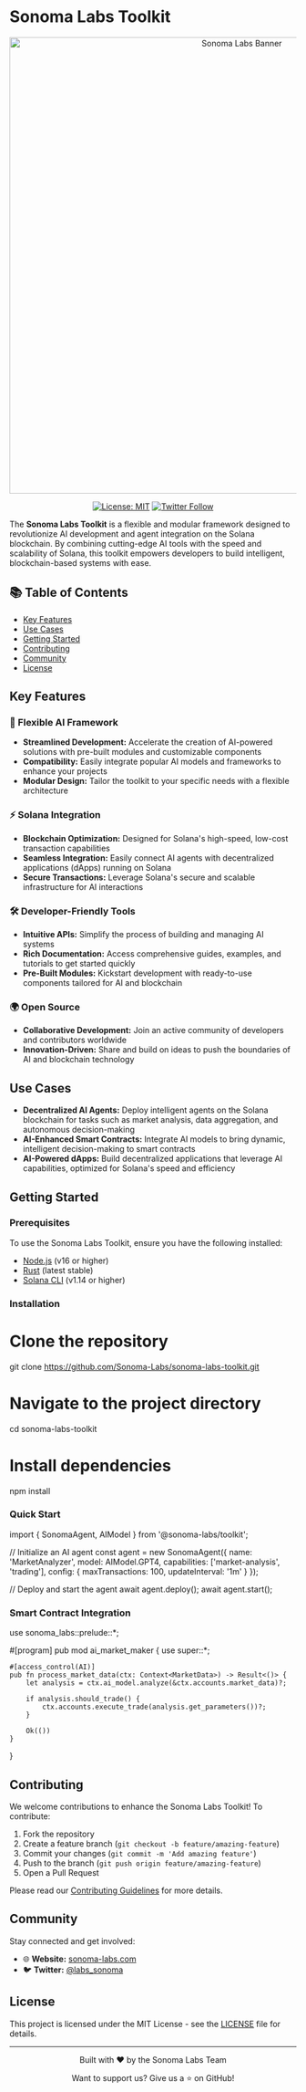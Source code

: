 # Sonoma Labs Toolkit

<div align="center">
  <img src="https://media.discordapp.net/attachments/1199317611058577408/1330772151049130034/Add_a_heading.jpg?ex=678f31a5&is=678de025&hm=a6b483c0e27436df6f392f52a6e41a7ecdf0e238a7c85ee998b4aaa0f1040aa7&=&format=webp&width=1439&height=479" alt="Sonoma Labs Banner" width="800"/>
  
  [![License: MIT](https://img.shields.io/badge/License-MIT-yellow.svg)](https://opensource.org/licenses/MIT)
  [![Twitter Follow](https://img.shields.io/twitter/follow/labs_sonoma?style=social)](https://twitter.com/labs_sonoma)
</div>

The **Sonoma Labs Toolkit** is a flexible and modular framework designed to revolutionize AI development and agent integration on the Solana blockchain. By combining cutting-edge AI tools with the speed and scalability of Solana, this toolkit empowers developers to build intelligent, blockchain-based systems with ease.

## 📚 Table of Contents
- [Key Features](#key-features)
- [Use Cases](#use-cases)
- [Getting Started](#getting-started)
- [Contributing](#contributing)
- [Community](#community)
- [License](#license)

## Key Features

### 🚀 Flexible AI Framework
- **Streamlined Development:** Accelerate the creation of AI-powered solutions with pre-built modules and customizable components
- **Compatibility:** Easily integrate popular AI models and frameworks to enhance your projects
- **Modular Design:** Tailor the toolkit to your specific needs with a flexible architecture

### ⚡ Solana Integration
- **Blockchain Optimization:** Designed for Solana's high-speed, low-cost transaction capabilities
- **Seamless Integration:** Easily connect AI agents with decentralized applications (dApps) running on Solana
- **Secure Transactions:** Leverage Solana's secure and scalable infrastructure for AI interactions

### 🛠️ Developer-Friendly Tools
- **Intuitive APIs:** Simplify the process of building and managing AI systems
- **Rich Documentation:** Access comprehensive guides, examples, and tutorials to get started quickly
- **Pre-Built Modules:** Kickstart development with ready-to-use components tailored for AI and blockchain

### 🌍 Open Source
- **Collaborative Development:** Join an active community of developers and contributors worldwide
- **Innovation-Driven:** Share and build on ideas to push the boundaries of AI and blockchain technology

## Use Cases

- **Decentralized AI Agents:** Deploy intelligent agents on the Solana blockchain for tasks such as market analysis, data aggregation, and autonomous decision-making
- **AI-Enhanced Smart Contracts:** Integrate AI models to bring dynamic, intelligent decision-making to smart contracts
- **AI-Powered dApps:** Build decentralized applications that leverage AI capabilities, optimized for Solana's speed and efficiency

## Getting Started

### Prerequisites
To use the Sonoma Labs Toolkit, ensure you have the following installed:
- [Node.js](https://nodejs.org/) (v16 or higher)
- [Rust](https://www.rust-lang.org/) (latest stable)
- [Solana CLI](https://docs.solana.com/cli/install-solana-cli-tools) (v1.14 or higher)

### Installation

# Clone the repository
git clone https://github.com/Sonoma-Labs/sonoma-labs-toolkit.git

# Navigate to the project directory
cd sonoma-labs-toolkit

# Install dependencies
npm install

### Quick Start

import { SonomaAgent, AIModel } from '@sonoma-labs/toolkit';

// Initialize an AI agent
const agent = new SonomaAgent({
  name: 'MarketAnalyzer',
  model: AIModel.GPT4,
  capabilities: ['market-analysis', 'trading'],
  config: {
    maxTransactions: 100,
    updateInterval: '1m'
  }
});

// Deploy and start the agent
await agent.deploy();
await agent.start();

### Smart Contract Integration

use sonoma_labs::prelude::*;

#[program]
pub mod ai_market_maker {
    use super::*;

    #[access_control(AI)]
    pub fn process_market_data(ctx: Context<MarketData>) -> Result<()> {
        let analysis = ctx.ai_model.analyze(&ctx.accounts.market_data)?;
        
        if analysis.should_trade() {
            ctx.accounts.execute_trade(analysis.get_parameters())?;
        }
        
        Ok(())
    }
}

## Contributing

We welcome contributions to enhance the Sonoma Labs Toolkit! To contribute:

1. Fork the repository
2. Create a feature branch (`git checkout -b feature/amazing-feature`)
3. Commit your changes (`git commit -m 'Add amazing feature'`)
4. Push to the branch (`git push origin feature/amazing-feature`)
5. Open a Pull Request

Please read our [Contributing Guidelines](CONTRIBUTING.md) for more details.

## Community

Stay connected and get involved:
- 🌐 **Website:** [sonoma-labs.com](https://sonoma-labs.com)
- 🐦 **Twitter:** [@labs_sonoma](https://twitter.com/labs_sonoma)

## License

This project is licensed under the MIT License - see the [LICENSE](./LICENSE) file for details.

---

<div align="center">
  <p>Built with ❤️ by the Sonoma Labs Team</p>
  <p>Want to support us? Give us a ⭐ on GitHub!</p>
</div>
